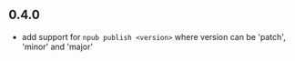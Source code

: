 0.4.0
-----
- add support for `npub publish <version>` where version can be 'patch', 'minor' and 'major'


